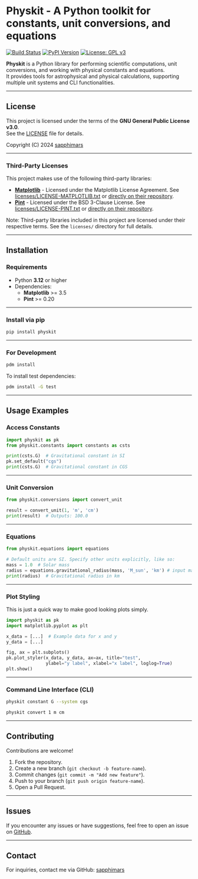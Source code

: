 # Physkit - A Python toolkit for constants, unit conversions, and equations

[![Build Status](https://github.com/sapphimars/physkit/actions/workflows/test.yml/badge.svg)](https://github.com/sapphimars/physkit/actions/workflows/test.yml)
[![PyPI Version](https://img.shields.io/pypi/v/physkit)](https://pypi.org/project/physkit/)
[![License: GPL v3](https://img.shields.io/badge/License-GPLv3-blue.svg)](https://www.gnu.org/licenses/gpl-3.0)

**Physkit** is a Python library for performing scientific computations, unit conversions, and working with physical constants and equations.  
It provides tools for astrophysical and physical calculations, supporting multiple unit systems and CLI functionalities.

---

## **License**

This project is licensed under the terms of the **GNU General Public License v3.0**.  
See the [LICENSE](https://github.com/sapphimars/physkit/blob/main/LICENSE) file for details.  

Copyright (C) 2024 [sapphimars](https://github.com/sapphimars)  

---

### **Third-Party Licenses**

This project makes use of the following third-party libraries:

- **[Matplotlib](https://matplotlib.org/)** - Licensed under the Matplotlib License Agreement. See [licenses/LICENSE-MATPLOTLIB.txt](https://github.com/sapphimars/physkit/blob/main/licenses/LICENSE-MATPLOTLIB.txt) or [directly on their repository](https://github.com/matplotlib/matplotlib/tree/main/LICENSE).
- **[Pint](https://github.com/hgrecco/pint)** - Licensed under the BSD 3-Clause License. See [licenses/LICENSE-PINT.txt](https://github.com/sapphimars/physkit/blob/main/licenses/LICENSE-PINT.txt) or [directly on their repository](https://github.com/hgrecco/pint/blob/master/LICENSE).

Note: Third-party libraries included in this project are licensed under their respective terms. See the `licenses/` directory for full details.

---

## **Installation**

### **Requirements**

- Python **3.12** or higher  
- Dependencies:
  - **Matplotlib** >= 3.5  
  - **Pint** >= 0.20  

---

### **Install via pip**
```bash
pip install physkit
```

---

### **For Development**
```bash
pdm install
```

To install test dependencies:
```bash
pdm install -G test
```

---

## **Usage Examples**

### **Access Constants**
```python
import physkit as pk
from physkit.constants import constants as csts

print(csts.G)  # Gravitational constant in SI
pk.set_default("cgs")
print(csts.G)  # Gravitational constant in CGS
```

---

### **Unit Conversion**
```python
from physkit.conversions import convert_unit

result = convert_unit(1, 'm', 'cm')
print(result)  # Outputs: 100.0
```

---

### **Equations**
```python
from physkit.equations import equations

# Default units are SI. Specify other units explicitly, like so:
mass = 1.0  # Solar mass
radius = equations.gravitational_radius(mass, 'M_sun', 'km') # input mass in solar masses
print(radius)  # Gravitational radius in km
```

---
### **Plot Styling**
This is just a quick way to make good looking plots simply.
```python
import physkit as pk
import matplotlib.pyplot as plt

x_data = [...]  # Example data for x and y
y_data = [...]

fig, ax = plt.subplots()
pk.plot_styler(x_data, y_data, ax=ax, title="test", 
               ylabel="y label", xlabel="x label", loglog=True)
plt.show()

```
---
### **Command Line Interface (CLI)**
```bash
physkit constant G --system cgs
```
```bash
physkit convert 1 m cm
```

---

## **Contributing**

Contributions are welcome!  

1. Fork the repository.  
2. Create a new branch (`git checkout -b feature-name`).  
3. Commit changes (`git commit -m "Add new feature"`).  
4. Push to your branch (`git push origin feature-name`).  
5. Open a Pull Request.

---

## **Issues**

If you encounter any issues or have suggestions, feel free to open an issue on [GitHub](https://github.com/sapphimars/physkit/issues).

---

## **Contact**

For inquiries, contact me via GitHub: [sapphimars](https://github.com/sapphimars)

